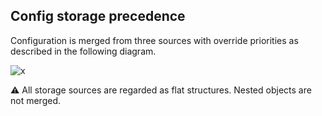 ## Config storage precedence

Configuration is merged from three sources with override priorities as described in the following diagram.


![x](https://www.plantuml.com/plantuml/svg/0/VP4zJyD038Rt-nLM9XWITiHGAGnyI7HWOZpkdFPeOXy-En8IFvvBcw7jmFhQVfvNygQe5xLfTEMGA7ln4qnC7FR24uAAeND36X6QY8EtKI4m3MdNW2yGrv4LbFFSNF0I8Gi7BAL3cfSqEqUi299sUmKUwldZohofDJI5MtXvtxwjfCwz8cP8j72-C2Wiij8vf0WBw1fdhhUYFC6npXrKRHAc2KalkJsJ-aG52WP1BS1IWTIUIbHZDlt7azq7crpWPo_9VnxRFNcAFp1KvBUbS02UKIH5N2JzyparmiDlsuBTGmEmNTTAu-oKv-jyKq_hf_u0 "x")


:warning: All storage sources are regarded as flat structures. Nested objects are not merged.
